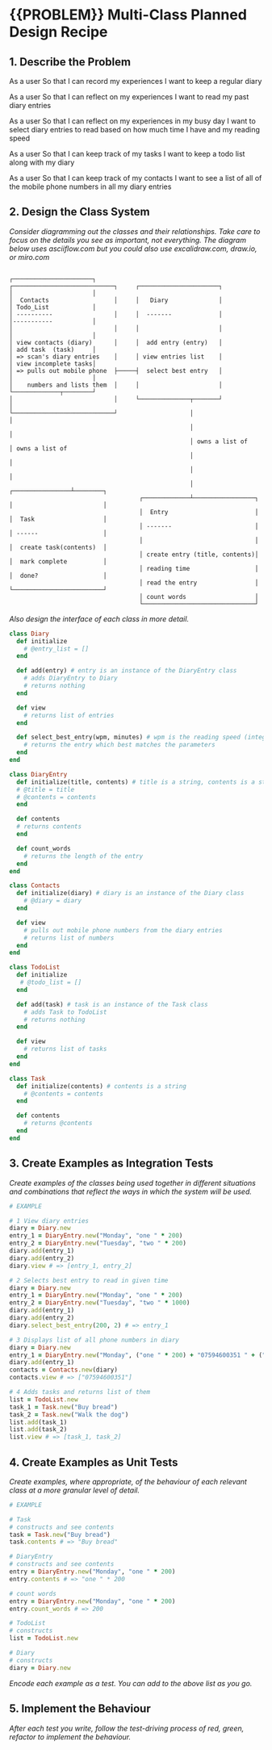 # {{PROBLEM}} Multi-Class Planned Design Recipe

## 1. Describe the Problem

As a user
So that I can record my experiences
I want to keep a regular diary

As a user
So that I can reflect on my experiences
I want to read my past diary entries

As a user
So that I can reflect on my experiences in my busy day
I want to select diary entries to read based on how much time I have and my reading speed

As a user
So that I can keep track of my tasks
I want to keep a todo list along with my diary

As a user
So that I can keep track of my contacts
I want to see a list of all of the mobile phone numbers in all my diary entries

## 2. Design the Class System

_Consider diagramming out the classes and their relationships. Take care to
focus on the details you see as important, not everything. The diagram below
uses asciiflow.com but you could also use excalidraw.com, draw.io, or miro.com_

```
                                                                                ┌──────────────────────┐
┌────────────────────────────┐     ┌──────────────────────┐                     │                      │
│  Contacts                  │     │   Diary              │                     │ Todo_List            │
│ ----------                 │     │  -------             │                     │-----------           │
│                            │     │                      │                     │                      │
│ view contacts (diary)      │     │  add entry (entry)   │                     │ add task  (task)     │
│ => scan's diary entries    │     │ view entries list    │                     │ view incomplete tasks│
│ => pulls out mobile phone  ├─────┤  select best entry   │                     │                      │
│    numbers and lists them  │     │                      │                     └─────────────┬────────┘
│                            │     └──────────────┬───────┘                                   │
└────────────────────────────┘                    │                                           │
                                                  │                                           │
                                                  │ owns a list of                            │ owns a list of
                                                  │                                           │
                                                  │                                           │
                                                  │                          ┌────────────────┴────────┐
                                    ┌─────────────┴─────────────────┐        │                         │
                                    │  Entry                        │        │  Task                   │
                                    │ -------                       │        │ ------                  │
                                    │                               │        │  create task(contents)  │
                                    │ create entry (title, contents)│        │  mark complete          │
                                    │ reading time                  │        │  done?                  │
                                    │ read the entry                │        └─────────────────────────┘
                                    │ count words                   │
                                    └───────────────────────────────┘

```

_Also design the interface of each class in more detail._

```ruby
class Diary
  def initialize
    # @entry_list = []
  end

  def add(entry) # entry is an instance of the DiaryEntry class
    # adds DiaryEntry to Diary
    # returns nothing
  end

  def view
    # returns list of entries
  end

  def select_best_entry(wpm, minutes) # wpm is the reading speed (integer), minutes is the time available to read (integer)
    # returns the entry which best matches the parameters
  end
end

class DiaryEntry
  def initialize(title, contents) # title is a string, contents is a string
  # @title = title
  # @contents = contents
  end

  def contents
  # returns contents
  end

  def count_words
    # returns the length of the entry
  end
end

class Contacts
  def initialize(diary) # diary is an instance of the Diary class
    # @diary = diary
  end

  def view
    # pulls out mobile phone numbers from the diary entries
    # returns list of numbers
  end
end

class TodoList
  def initialize
   # @todo_list = []
  end

  def add(task) # task is an instance of the Task class
    # adds Task to TodoList
    # returns nothing
  end

  def view
    # returns list of tasks
  end
end

class Task
  def initialize(contents) # contents is a string
    # @contents = contents
  end

  def contents
    # returns @contents
  end
end
```

## 3. Create Examples as Integration Tests

_Create examples of the classes being used together in different situations and
combinations that reflect the ways in which the system will be used._

```ruby
# EXAMPLE

# 1 View diary entries
diary = Diary.new
entry_1 = DiaryEntry.new("Monday", "one " * 200)
entry_2 = DiaryEntry.new("Tuesday", "two " * 200)
diary.add(entry_1)
diary.add(entry_2)
diary.view # => [entry_1, entry_2]

# 2 Selects best entry to read in given time
diary = Diary.new
entry_1 = DiaryEntry.new("Monday", "one " * 200)
entry_2 = DiaryEntry.new("Tuesday", "two " * 1000)
diary.add(entry_1)
diary.add(entry_2)
diary.select_best_entry(200, 2) # => entry_1

# 3 Displays list of all phone numbers in diary
diary = Diary.new
entry_1 = DiaryEntry.new("Monday", ("one " * 200) + "07594600351 " + ("one " * 100))
diary.add(entry_1)
contacts = Contacts.new(diary)
contacts.view # => ["07594600351"]

# 4 Adds tasks and returns list of them
list = TodoList.new
task_1 = Task.new("Buy bread")
task_2 = Task.new("Walk the dog")
list.add(task_1)
list.add(task_2)
list.view # => [task_1, task_2]

```

## 4. Create Examples as Unit Tests

_Create examples, where appropriate, of the behaviour of each relevant class at
a more granular level of detail._

```ruby
# EXAMPLE

# Task
# constructs and see contents
task = Task.new("Buy bread")
task.contents # => "Buy bread"

# DiaryEntry
# constructs and see contents
entry = DiaryEntry.new("Monday", "one " * 200)
entry.contents # => "one " * 200

# count words
entry = DiaryEntry.new("Monday", "one " * 200)
entry.count_words # => 200

# TodoList
# constructs
list = TodoList.new

# Diary
# constructs
diary = Diary.new
```

_Encode each example as a test. You can add to the above list as you go._

## 5. Implement the Behaviour

_After each test you write, follow the test-driving process of red, green,
refactor to implement the behaviour._
